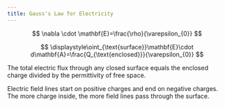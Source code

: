 ```yaml
---
title: Gauss's Law for Electricity
---
```



$$
\nabla \cdot \mathbf{E}=\frac{\rho}{\varepsilon_{0}}
$$

$$
\displaystyle\oint_{\text{surface}}\mathbf{E}\cdot d\mathbf{A}=\frac{Q_{\text{enclosed}}}{\varepsilon_{0}}
$$

The total electric flux through any closed surface equals the enclosed charge divided by the permittivity of free space. 

Electric field lines start on positive charges and end on negative charges. The more charge inside, the more field lines pass through the surface.